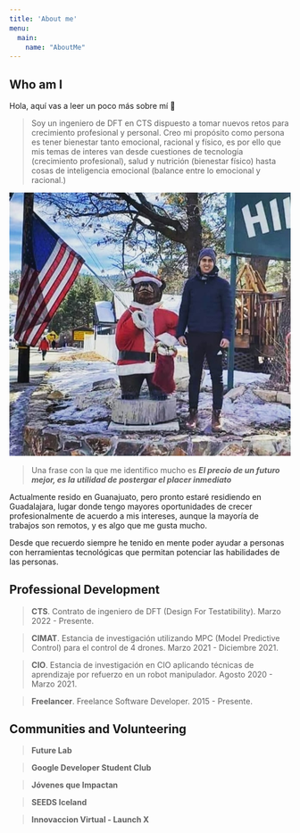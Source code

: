 ```yaml
---
title: 'About me'
menu:
  main:
    name: "AboutMe"
---
```


## Who am I

Hola, aquí vas a leer un poco más sobre mí 🤩

> Soy un ingeniero de DFT en CTS dispuesto a tomar nuevos
> retos para crecimiento profesional y personal.
> Creo mi propósito como persona es tener bienestar tanto emocional, racional
> y físico, es por ello que mis temas de interes van desde cuestiones de 
> tecnología (crecimiento profesional), salud y nutrición (bienestar físico) hasta
> cosas de inteligencia emocional (balance entre lo emocional y racional.)

![profile](content/images/profile.jpg)

> Una frase con la que me identifico mucho es ***El precio de un futuro mejor, es
> la utilidad de postergar el placer inmediato***

Actualmente resido en Guanajuato, pero pronto estaré residiendo en Guadalajara, lugar donde tengo mayores oportunidades de crecer profesionalmente de acuerdo a mis intereses, aunque la mayoría de trabajos son remotos, y es algo que me gusta mucho.

Desde que recuerdo siempre he tenido en mente poder ayudar a personas con herramientas tecnológicas que permitan potenciar las habilidades de las personas.

## Professional Development

> **CTS**. Contrato de ingeniero de DFT (Design For Testatibility). Marzo 2022 - Presente.

> **CIMAT**. Estancia de investigación utilizando MPC (Model Predictive Control) para el control de 4 drones. Marzo 2021 - Diciembre 2021.

> **CIO**. Estancia de investigación en CIO aplicando técnicas de aprendizaje por refuerzo en un robot manipulador. Agosto 2020 - Marzo 2021.

> **Freelancer**. Freelance Software Developer. 2015 - Presente.

## Communities and Volunteering

> **Future Lab**

> **Google Developer Student Club**

> **Jóvenes que Impactan**

> **SEEDS Iceland**  

> **Innovaccion Virtual - Launch X**

